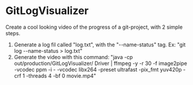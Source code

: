 # GitLogVisualizer

Create a cool looking video of the progress of a git-project, with 2 simple steps.  
1. Generate a log fil called "log.txt", with the "--name-status" tag. Ex: "git log --name-status > log.txt"  
2. Generate the video with this command: "java -cp out/production/GitLogVisualizer/ Driver | ffmpeg -y -r 30 -f image2pipe -vcodec ppm -i - -vcodec libx264 -preset ultrafast -pix_fmt yuv420p -crf 1 -threads 4 -bf 0 movie.mp4"  

